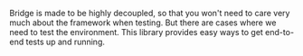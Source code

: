 <p class="lead">
  Bridge is made to be highly decoupled, so that you won't need to care very much about the framework when testing. But
  there are cases where we need to test the environment. This library provides easy ways to get end-to-end tests up and
  running.
</p>
